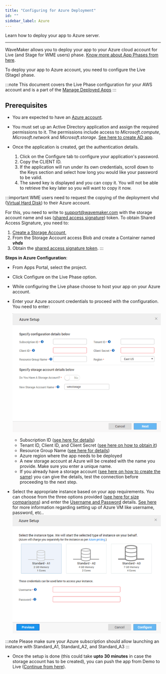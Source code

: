 ```yaml
---
title: "Configuring for Azure Deployment"
id: ""
sidebar_label: Azure
---
```

Learn how to deploy your app to Azure server.

---

WaveMaker allows you to deploy your app to your Azure cloud account for Live (and Stage for WME users) phase. [Know more about App Phases from here](/learn/app-development/deployment/release-management/).

To deploy your app to Azure account, you need to configure the Live (Stage) phase.

:::note
This document covers the Live Phase configuration for your AWS account and is a part of the [Manage Deployed Apps](/learn/app-development/deployment/manage-deployed-apps/)
:::

## Prerequisites

- You are expected to have an [Azure account](https://azure.microsoft.com/en-in/free/).
- You must set up an Active Directory application and assign the required permissions to it. The permissions include access to _Microsoft.compute_, _Microsoft.network_ and _Microsoft.storage_. [See here to create AD app](https://docs.microsoft.com/en-us/azure/azure-resource-manager/resource-group-create-service-principal-portal).
- Once the application is created, get the authentication details.

    1. Click on the Configure tab to configure your application's password.
    2. Copy the CLIENT ID.
    3. If the application will run under its own credentials, scroll down to the Keys section and select how long you would like your password to be valid.
    4. The saved key is displayed and you can copy it. You will not be able to retrieve the key later so you will want to copy it now.

:::important
WME users need to request the copying of the deployment vhd ([Virtual Hard Disk](https://docs.microsoft.com/en-us/azure/storage/storage-about-disks-and-vhds-linux)) to their Azure account.  

For this, you need to write to [support@wavemaker.com](mailto:support@wavemaker.com) with the storage account name and sas ([shared access signature](https://docs.microsoft.com/en-us/azure/storage/storage-dotnet-shared-access-signature-part-1)) token. To obtain Shared Access Signature, you need to:

1. [Create a Storage Account](https://docs.microsoft.com/en-us/azure/storage/storage-create-storage-account),
2. From the Storage Account access Blob and create a Container named **_vhds_**
3. Obtain the [shared access signature token](https://docs.microsoft.com/en-us/azure/storage/storage-dotnet-shared-access-signature-part-1).
:::

**Steps in Azure Configuration**:

- From Apps Portal, select the project.
- Click Configure on the Live Phase option.
- While configuring the Live phase choose to host your app on your Azure account.
- Enter your Azure account credentials to proceed with the configuration. You need to enter: 

    [![](/learn/assets/deploy_azure_account.png)](/learn/assets/deploy_azure_account.png)

    - Subscription ID ([see here for details](https://blogs.msdn.microsoft.com/mschray/2016/03/18/getting-your-azure-subscription-guid-new-portal/))
    - Tenant ID, Client ID, and Client Secret ([see here on how to obtain it](https://docs.microsoft.com/en-us/azure/azure-resource-manager/resource-group-create-service-principal-portal#get-tenant-id))
    - Resource Group Name ([see here for details](https://docs.microsoft.com/en-us/azure/azure-resource-manager/resource-group-portal))
    - Azure region where the app needs to be deployed
    - A new storage account at Azure will be created with the name you provide. Make sure you enter a unique name.
    - If you already have a storage account ([see here on how to create the same](https://docs.microsoft.com/en-us/azure/storage/storage-create-storage-account)) you can give the details, test the connection before proceeding to the next step.
- Select the appropriate instance based on your app requirements. You can choose from the three options provided ([see here for size comparisons](https://docs.microsoft.com/en-in/azure/virtual-machines/windows/sizes-general#a-series)) and enter the [Username and Password](https://docs.microsoft.com/en-us/azure/virtual-machines/windows/classic/tutorial#1-basics-blade) details. [See here](https://docs.microsoft.com/en-us/azure/virtual-machines/windows/faq) for more information regarding setting up of Azure VM like username, password, etc.. 
[![](/learn/assets/deploy_azure_instance.png)](/learn/assets/deploy_azure_instance.png)

:::note
Please make sure your Azure subscription should allow launching an instance with Standard_A1, Standard_A2, and Standard_A3
:::
- Once the setup is done (this could take **upto 30 minutes** in case the storage account has to be created), you can push the app from Demo to Live ([Continue from here](/learn/app-development/deployment/manage-deployed-apps/#push-to-live)).
